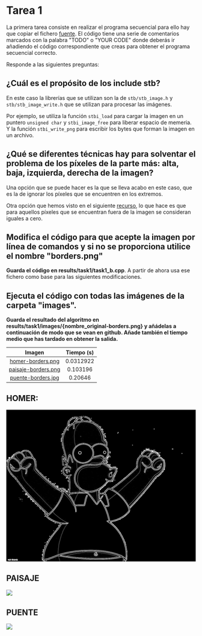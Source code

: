 # Tarea 1
La primera tarea consiste en realizar el programa secuencial para ello hay que copiar el fichero [fuente](../../results/task1/src/serie.cpp). El código tiene una serie de comentarios marcados con la palabra "TODO" o "YOUR CODE" donde
deberás ir añadiendo el código correspondiente que creas para obtener el programa secuencial correcto.

Responde a las siguientes preguntas:

## ¿Cuál es el propósito de los include stb?
En este caso la librerías que se utilizan son la de `stb/stb_image.h` y `stb/stb_image_write.h` que se utilizan para procesar las imágenes.

Por ejemplo, se utiliza la función `stbi_load` para cargar la imagen en un puntero `unsigned char` y `stbi_image_free` para liberar espacio de memeria. Y la función `stbi_write_png` para escribir los bytes que forman la imagen en un archivo.

## ¿Qué se diferentes técnicas hay para solventar el problema de los píxeles de la parte más: alta, baja, izquierda, derecha de la imagen?
Una opción que se puede hacer es la que se lleva acabo en este caso, que es la de ignorar los píxeles que se encuentren en los extremos.

Otra opción que hemos visto en el siguiente [recurso](https://stackoverflow.com/questions/64410442/cs50-pset4-sobel-filter-edges-border-pixels), lo que hace es que para aquellos píxeles que se encuentran fuera de la imagen se consideran iguales a cero.

## Modifica el código para que acepte la imagen por línea de comandos y si no se proporciona utilice el nombre "borders.png"
**Guarda el código en results/task1/task1_b.cpp**. 
A partir de ahora usa ese fichero como base para las siguientes modificaciones.

## Ejecuta el código con todas las imágenes de la carpeta "images".
**Guarda el resultado del algoritmo en results/task1/images/{nombre_original-borders.png} y añádelas a continuación
de modo que se vean en github. Añade también el tiempo medio que has tardado en obtener la salida.**

|  Imagen                                                                |   Tiempo (s)    |
|:----------------------------------------------------------------------:|:---------------:|
|    [homer-borders.png](../../results/task1/images/homer-borders.png)   |   0.0312922     |
|  [paisaje-borders.png](../../results/task1/images/paisaje-borders.png) |   0.103196      |
|    [puente-borders.jpg](../../results/task1/images/puente-borders.png) |    0.20646      |

## HOMER:

![](../../results/task1/images/homer-borders.png)

## PAISAJE
![](../../results/task1/images/paisaje-borders.png)

## PUENTE
![](../../results/task1/images/puente-borders.png)